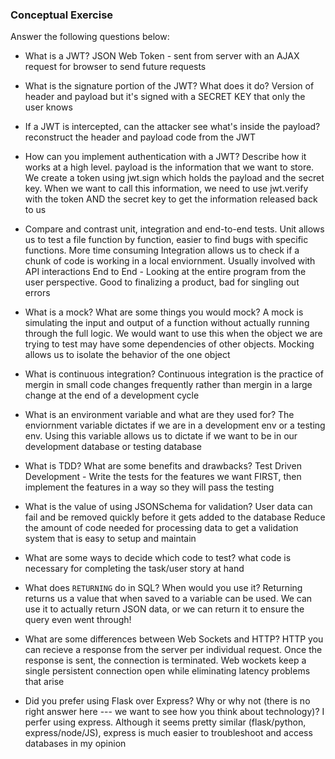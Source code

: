 ### Conceptual Exercise

Answer the following questions below:

- What is a JWT?
  JSON Web Token - sent from server with an AJAX request for browser to send future requests

- What is the signature portion of the JWT?  What does it do?
  Version of header and payload but it's signed with a SECRET KEY that only the user knows

- If a JWT is intercepted, can the attacker see what's inside the payload?
  reconstruct the header and payload code from the JWT

- How can you implement authentication with a JWT?  Describe how it works at a high level.
  payload is the information that we want to store. We create a token using jwt.sign which holds the payload and the secret key. When we want to call this information, we need to use jwt.verify with the token AND the secret key to get the information released back to us 

- Compare and contrast unit, integration and end-to-end tests.
  Unit allows us to test a file function by function, easier to find bugs with specific functions. More time consuming 
  Integration allows us to check if a chunk of code is working in a local enviornment. Usually involved with API interactions
  End to End - Looking at the entire program from the user perspective. Good to finalizing a product, bad for singling out errors

- What is a mock? What are some things you would mock?
  A mock is simulating the input and output of a function without actually running through the full logic. We would want to use this when the object we are trying to test may have some dependencies of other objects. Mocking allows us to isolate the behavior of the one object 

- What is continuous integration?
Continuous integration is the practice of mergin in small code changes frequently rather than mergin in a large change at the end of a development cycle 

- What is an environment variable and what are they used for?
The enviornment variable dictates if we are in a development env or a testing env. Using this variable allows us to dictate if we want to be in our development database or testing database

- What is TDD? What are some benefits and drawbacks?
Test Driven Development - Write the tests for the features we want FIRST, then implement the features in a way so they will pass the testing

- What is the value of using JSONSchema for validation?
User data can fail and be removed quickly before it gets added to the database
Reduce the amount of code needed for processing data
to get a validation system that is easy to setup and maintain

- What are some ways to decide which code to test?
what code is necessary for completing the task/user story at hand

- What does `RETURNING` do in SQL? When would you use it?
Returning returns us a value that when saved to a variable can be used. We can use it to actually return JSON data, or we can return it to ensure the query even went through! 

- What are some differences between Web Sockets and HTTP?
HTTP you can recieve a response from the server per individual request. Once the response is sent, the connection is terminated. Web wockets keep a single persistent connection open while eliminating latency problems that arise

- Did you prefer using Flask over Express? Why or why not (there is no right
  answer here --- we want to see how you think about technology)?
  I perfer using express. Although it seems pretty similar (flask/python, express/node/JS), express is much easier to troubleshoot and access databases in my opinion
